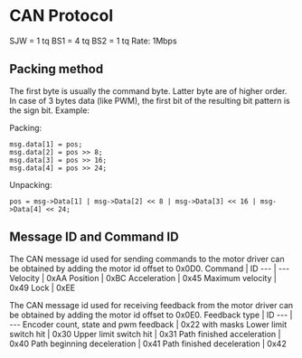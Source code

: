 # CAN Protocol
SJW = 1 tq
BS1 = 4 tq
BS2 = 1 tq
Rate: 1Mbps

## Packing method
The first byte is usually the command byte. 
Latter byte are of higher order. In case of 3 bytes data (like PWM), the first bit of the resulting bit pattern is the sign bit.
Example:

Packing:
```
msg.data[1] = pos;
msg.data[2] = pos >> 8;
msg.data[3] = pos >> 16;
msg.data[4] = pos >> 24;
```

Unpacking:
```
pos = msg->Data[1] | msg->Data[2] << 8 | msg->Data[3] << 16 | msg->Data[4] << 24;
```

## Message ID and Command ID
The CAN message id used for sending commands to the motor driver can be obtained by adding the motor id offset to 0x0D0.
Command | ID
--- | ---
Velocity | 0xAA
Position | 0xBC
Acceleration | 0x45
Maximum velocity | 0x49
Lock | 0xEE

The CAN message id used for receiving feedback from the motor driver can be obtained by adding the motor id offset to 0x0E0.
Feedback type | ID
--- | ---
Encoder count, state and pwm feedback | 0x22 with masks
Lower limit switch hit | 0x30
Upper limit switch hit | 0x31
Path finished acceleration | 0x40
Path beginning deceleration | 0x41
Path finished deceleration | 0x42
